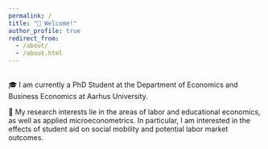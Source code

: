```yaml
---
permalink: /
title: "👋 Welcome!"
author_profile: true
redirect_from: 
  - /about/
  - /about.html
---
```


<!-- Add vertical space -->
<p style="margin-bottom: 30px;"></p>

🎓 I am currently a PhD Student at the Department of Economics and Business Economics at Aarhus University. 

📖 My research interests lie in the areas of labor and educational economics, as well as applied microeconometrics. In particular, I am interested in the effects of student aid on social mobility and potential labor market outcomes.

